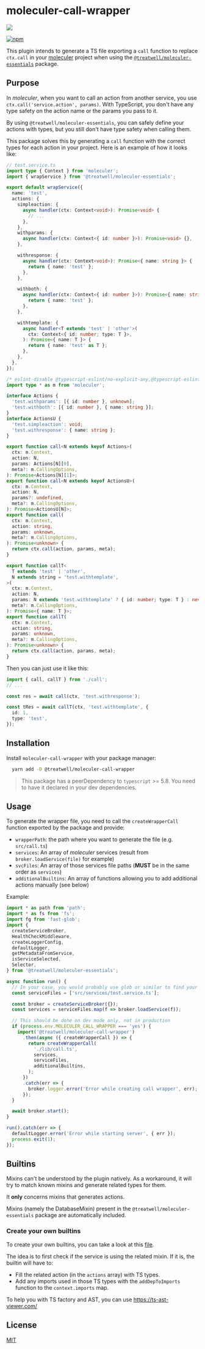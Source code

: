 # moleculer-call-wrapper

[![](https://cdn1.treatwell.net/images/view/v2.i1756348.w200.h50.x4965194E.jpeg)](https://treatwell.com/tech)

[![npm](https://img.shields.io/npm/v/@treatwell/moleculer-call-wrapper?style=flat-square)](https://www.npmjs.com/package/@treatwell/moleculer-call-wrapper)

This plugin intends to generate a TS file exporting a `call` function to replace `ctx.call` in your [moleculer](https://github.com/moleculerjs/moleculer) project
when using the [`@treatwell/moleculer-essentials`](https://github.com/treatwell/moleculer-essentials) package.

## Purpose

In _moleculer_, when you want to call an action from another service, you use `ctx.call('service.action', params)`.
With TypeScript, you don't have any type safety on the action name or the params you pass to it.

By using `@treatwell/moleculer-essentials`, you can safely define your actions with types, but
you still don't have type safety when calling them.

This package solves this by generating a `call` function with the correct types for each action in your project.
Here is an example of how it looks like:

```ts
// test.service.ts
import type { Context } from 'moleculer';
import { wrapService } from '@treatwell/moleculer-essentials';

export default wrapService({
  name: 'test',
  actions: {
    simpleaction: {
      async handler(ctx: Context<void>): Promise<void> {
        // ...
      },
    },
    withparams: {
      async handler(ctx: Context<{ id: number }>): Promise<void> {},
    },

    withresponse: {
      async handler(ctx: Context<void>): Promise<{ name: string }> {
        return { name: 'test' };
      },
    },

    withboth: {
      async handler(ctx: Context<{ id: number }>): Promise<{ name: string }> {
        return { name: 'test' };
      },
    },

    withtemplate: {
      async handler<T extends 'test' | 'other'>(
        ctx: Context<{ id: number; type: T }>,
      ): Promise<{ name: T }> {
        return { name: 'test' as T };
      },
    },
  },
});
```

```ts
/* eslint-disable @typescript-eslint/no-explicit-any,@typescript-eslint/no-unused-vars */
import type * as m from 'moleculer';

interface Actions {
  'test.withparams': [{ id: number }, unknown];
  'test.withboth': [{ id: number }, { name: string }];
}
interface ActionsU {
  'test.simpleaction': void;
  'test.withresponse': { name: string };
}

export function call<N extends keyof Actions>(
  ctx: m.Context,
  action: N,
  params: Actions[N][0],
  meta?: m.CallingOptions,
): Promise<Actions[N][1]>;
export function call<N extends keyof ActionsU>(
  ctx: m.Context,
  action: N,
  params?: undefined,
  meta?: m.CallingOptions,
): Promise<ActionsU[N]>;
export function call(
  ctx: m.Context,
  action: string,
  params: unknown,
  meta?: m.CallingOptions,
): Promise<unknown> {
  return ctx.call(action, params, meta);
}

export function callT<
  T extends 'test' | 'other',
  N extends string = 'test.withtemplate',
>(
  ctx: m.Context,
  action: N,
  params: N extends 'test.withtemplate' ? { id: number; type: T } : never,
  meta?: m.CallingOptions,
): Promise<{ name: T }>;
export function callT(
  ctx: m.Context,
  action: string,
  params: unknown,
  meta?: m.CallingOptions,
): Promise<unknown> {
  return ctx.call(action, params, meta);
}
```

Then you can just use it like this:

```ts
import { call, callT } from './call';
// ...

const res = await call(ctx, 'test.withresponse');

const tRes = await callT(ctx, 'test.withtemplate', {
  id: 1,
  type: 'test',
});
```

## Installation

Install `moleculer-call-wrapper` with your package manager:

```bash
  yarn add -D @treatwell/moleculer-call-wrapper
```

> This package has a peerDependency to `typescript` >= 5.8. You need to have it declared in your dev dependencies.

## Usage

To generate the wrapper file, you need to call the `createWrapperCall` function exported by the package and provide:

- `wrapperPath`: the path where you want to generate the file (e.g. `src/call.ts`)
- `services`: An array of _moleculer_ services (result from `broker.loadService(file)` for example)
- `svcFiles`: An array of those services file paths (**MUST** be in the same order as `services`)
- `additionalBuiltins`: An array of functions allowing you to add additional actions manually (see below)

Example:

```ts
import * as path from 'path';
import * as fs from 'fs';
import fg from 'fast-glob';
import {
  createServiceBroker,
  HealthCheckMiddleware,
  createLoggerConfig,
  defaultLogger,
  getMetadataFromService,
  isServiceSelected,
  Selector,
} from '@treatwell/moleculer-essentials';

async function run() {
  // In your case, you would probably use glob or similar to find your service files
  const serviceFiles = ['src/services/test.service.ts'];

  const broker = createServiceBroker({});
  const services = serviceFiles.map(f => broker.loadService(f));

  // This should be done on dev mode only, not in production
  if (process.env.MOLECULER_CALL_WRAPPER === 'yes') {
    import('@treatwell/moleculer-call-wrapper')
      .then(async ({ createWrapperCall }) => {
        return createWrapperCall(
          './lib/call.ts',
          services,
          serviceFiles,
          additionalBuiltins,
        );
      })
      .catch(err => {
        broker.logger.error('Error while creating call wrapper', err);
      });
  }

  await broker.start();
}

run().catch(err => {
  defaultLogger.error('Error while starting server', { err });
  process.exit(1);
});
```

## Builtins

Mixins can't be understood by the plugin natively. As a workaround,
it will try to match known mixins and generate related types for them.

It **only** concerns mixins that generates actions.

Mixins (namely the DatabaseMixin) present in the `@treatwell/moleculer-essentials` package are automatically included.

### Create your own builtins

To create your own builtins, you can take a look at this [file](./src/builtins/db-mixin-v2.ts).

The idea is to first check if the service is using the related mixin.
If it is, the builtin will have to:

- Fill the related action (in the `actions` array) with TS types.
- Add any imports used in those TS types with the `addDepToImports` function to the `context.imports` map.

To help you with TS factory and AST, you can use https://ts-ast-viewer.com/

## License

[MIT](https://choosealicense.com/licenses/mit/)

